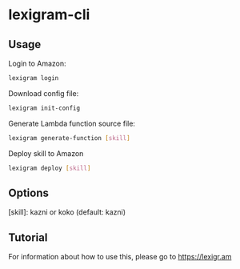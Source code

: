 # lexigram-cli

## Usage
Login to Amazon:
``` bash
lexigram login
```

Download config file:
``` bash
lexigram init-config
```

Generate Lambda function source file:
``` bash
lexigram generate-function [skill]
```

Deploy skill to Amazon
``` bash
lexigram deploy [skill]
```

## Options
[skill]: kazni or koko (default: kazni)

## Tutorial
For information about how to use this, please go to https://lexigr.am